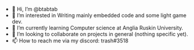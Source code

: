 - 👋 Hi, I’m @btabtab
- 👀 I’m interested in Writing mainly embedded code and some light game dev.
- 🌱 I’m currently learning Computer science at Anglia Ruskin University.
- 💞️ I’m looking to collaborate on projects in general (nothing specific yet).
- 📫 How to reach me via my discord: trash#3518

